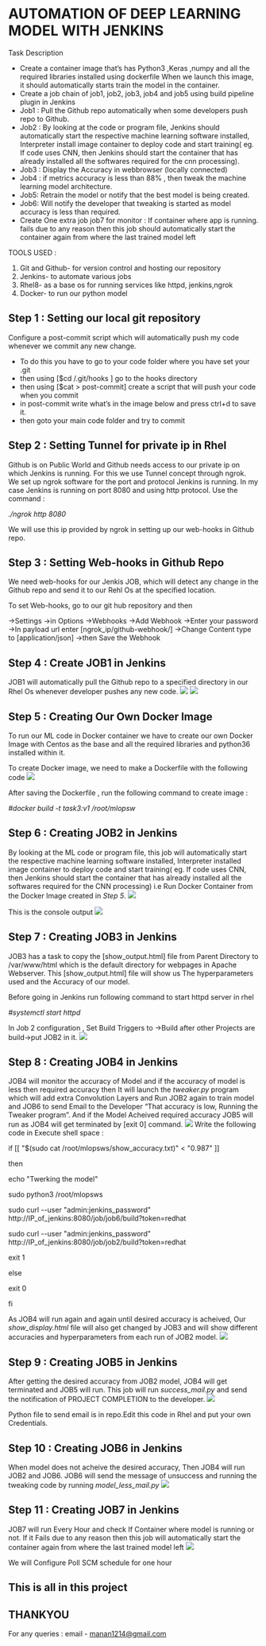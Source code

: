 # AUTOMATION OF DEEP LEARNING MODEL WITH JENKINS

Task Description
- Create a container image that’s has Python3 ,Keras ,numpy and all the required libraries installed using dockerfile
When we launch this image, it should automatically starts train the model in the container.
- Create a job chain of job1, job2, job3, job4 and job5 using build pipeline plugin in Jenkins
- Job1 : Pull the Github repo automatically when some developers push repo to Github.
- Job2 : By looking at the code or program file, Jenkins should automatically start the respective machine learning software installed, Interpreter install image container to deploy code and start training( eg. If code uses CNN, then Jenkins should start the container that has already installed all the softwares required for the cnn processing).
- Job3 : Display the Accuracy in webbrowser (locally connected)
- Job4 : if metrics accuracy is less than 88% , then tweak the machine learning model architecture.
- Job5: Retrain the model or notify that the best model is being created.
- Job6: Will notify the developer that tweaking is started as model accuracy is less than required.
- Create One extra job job7 for monitor : If container where app is running. fails due to any reason then this job should automatically start the container again from where the last trained model left

TOOLS USED : 

1. Git and Github- for version control and hosting our repository
2. Jenkins- to automate various jobs
3. Rhel8- as a base os for running services like httpd, jenkins,ngrok
4. Docker- to run our python model

## Step 1 : Setting our local git repository
Configure a post-commit script which will automatically push my code whenever we commit any new change.
- To do this you have to go to your code folder where you have set your .git
- then using [$cd /.git/hooks ] go to the hooks directory
- then using [$cat > post-commit] create a script that will push your code when you commit
- in post-commit write what’s in the image below and press ctrl+d to save it.
- then goto your main code folder and try to commit

## Step 2 : Setting Tunnel for private ip in Rhel
Github is on Public World and Github needs access to our private ip on which Jenkins is running.
For this we use Tunnel concept through ngrok. We set up ngrok software for the port and protocol Jenkins is running. In my case Jenkins is running on port 8080 and using http protocol. Use the command :

*./ngrok http 8080*

We will use this ip provided by ngrok in setting up our web-hooks in Github repo.

## Step 3 : Setting Web-hooks in Github Repo
We need web-hooks for our Jenkis JOB,  which will detect any change in the Github repo and send it to our Rehl Os at the specified location. 

To set Web-hooks, go to our git hub repository and then

->Settings ->in Options ->Webhooks ->Add Webhook ->Enter your password ->In payload url enter [ngrok_ip/github-webhook/] ->Change Content type to [application/json] ->then Save the Webhook

## Step 4 : Create JOB1 in Jenkins
JOB1 will automatically pull the Github repo to a specified directory in our Rhel Os whenever developer pushes any new code.
![](Screenshots/Job1.1.png)
![](Screenshots/Job1.2.png)

## Step 5 : Creating Our Own Docker Image
To run our ML code in Docker container we have to create our own Docker Image with Centos as the base and all the required libraries and python36 installed within it.

To create Docker image, we need to make a Dockerfile with the following code
![](Screenshots/Dockerfile.png)

After saving the Dockerfile , run the following command to create image :

*#docker build -t task3:v1 /root/mlopsw*

## Step 6 :  Creating JOB2 in Jenkins
By looking at the ML code or program file, this job will automatically start the respective machine learning software installed, Interpreter installed image container to deploy code and start training( eg. If code uses CNN, then Jenkins should start the container that has already installed all the softwares required for the CNN processing) i.e Run Docker Container from the Docker Image created in *Step 5*.
![](Screenshots/Job2_config.png)

This is the console output
![](Screenshots/Job2_output.png)

## Step 7 : Creating JOB3 in Jenkins
JOB3 has a task to copy the [show_output.html] file from Parent Directory to /var/www/html which is the default directory for webpages in Apache Webserver.
This [show_output.html] file will show us The hyperparameters used and the Accuracy of our model.

Before going in Jenkins run following command to start httpd server in rhel

*#systemctl start httpd*  

In Job 2 configuration , Set Build Triggers to ->Build after other Projects are build->put JOB2 in it.
![](Screenshots/Job3_config.png)

## Step 8 : Creating JOB4 in Jenkins
JOB4 will monitor the accuracy of Model and if the accuracy of model is less then required accuracy then It will launch the *tweaker.py* program which will add extra Convolution Layers and Run JOB2 again to train model and JOB6 to send Email to the Developer “That accuracy is low, Running the Tweaker program”.
And if the Model Acheived required accuracy JOB5 will run as JOB4 will get terminated by [exit 0] command.
![](Screenshots/Job4_config1.png)
Write the following code in Execute shell space :

if [[ "$(sudo cat /root/mlopsws/show_accuracy.txt)" < "0.987" ]]

then

echo "Twerking the model"

sudo python3 /root/mlopsws

sudo curl --user "admin:jenkins_password" http://IP_of_jenkins:8080/job/job6/build?token=redhat

sudo curl --user "admin:jenkins_password" http://IP_of_jenkins:8080/job/job2/build?token=redhat

exit 1

else 

exit 0

fi

As JOB4 will run again and again until desired accuracy is acheived, Our *show_display.html* file will also get changed by JOB3 and will show different accuracies and hyperparameters from each run of JOB2 model.
![](Screenshots/Job4_html.png)

## Step 9 : Creating JOB5 in Jenkins
After getting the desired accuracy from JOB2 model, JOB4 will get terminated and JOB5 will run. This job will run *success_mail.py* and send the notification of PROJECT COMPLETION to the developer.
![](Screenshots/Job5_config.png)

Python file to send email is in repo.Edit this code in Rhel and put your own Credentials.

## Step 10 : Creating JOB6 in Jenkins
When model does not acheive the desired accuracy, Then JOB4 will run JOB2 and JOB6. JOB6 will send the message of unsuccess and running the tweaking code by running *model_less_mail.py*
![](Screenshots/Job6_config.png)

## Step 11 : Creating JOB7 in Jenkins
JOB7 will run Every Hour and check If Container where model is running or not. If it Fails due to any reason then this job will automatically start the container again from where the last trained model left
![](Screenshots/Job7_config.png)

We will Configure Poll SCM schedule for one hour

## This is all in this project
## THANKYOU
For any queries : email - manan1214@gmail.com











